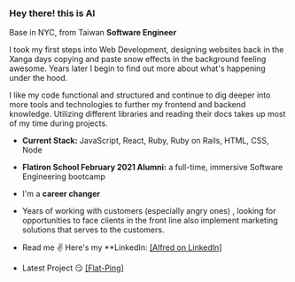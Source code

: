 ### Hey there!   this is Al
Base in NYC, from Taiwan
**Software Engineer**

I took my first steps into Web Development, designing websites back in the Xanga days copying and paste snow effects in the background feeling awesome. Years later I begin to find out more about what's happening under the hood.

I like my code functional and structured and continue to dig deeper into more tools and technologies to further my frontend and backend knowledge. Utilizing different libraries and reading their docs takes up most of my time during projects.

-    **Current Stack:**  JavaScript, React, Ruby, Ruby on Rails, HTML, CSS, Node
-    **Flatiron School February 2021 Alumni:**  a full-time, immersive Software Engineering bootcamp
-   I'm a  **career changer** 
- Years of working with customers (especially angry ones) , looking for opportunities to face clients in the front line also implement marketing solutions that serves to the customers.
-   Read me  ✌  Here's my  **LinkedIn:  [\[Alfred on LinkedIn\]](https://www.linkedin.com/in/alfredwang0707/)

- Latest Project 😏 [\[Flat-Ping\]](https://github.com/alfredwang0707/flat-ping-frontend)
